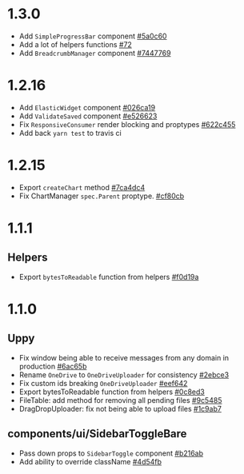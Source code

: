 # 1.3.0

- Add `SimpleProgressBar` component [#5a0c60](https://github.com/SpotlightData/nanowire-extensions/pull/72/commits/5a0c6079a57f5462c8017d2635afeb44d6fc9b1e)
- Add a lot of helpers functions [#72](https://github.com/SpotlightData/nanowire-extensions/pull/72)
- Add `BreadcrumbManager` component [#7447769](https://github.com/SpotlightData/nanowire-extensions/pull/72/commits/7447769a5eb1c3d729a880c9cc056d8b936c9935)

# 1.2.16

- Add `ElasticWidget` component [#026ca19](https://github.com/SpotlightData/nanowire-extensions/pull/71/commits/026ca191b826e4c15998ed834a8fa1a8d29eead8)
- Add `ValidateSaved` component [#e526623](https://github.com/SpotlightData/nanowire-extensions/pull/71/commits/e52662328a045cfac510bbd9dfd15a49167210e2)
- Fix `ResponsiveConsumer` render blocking and proptypes [#622c455](https://github.com/SpotlightData/nanowire-extensions/pull/71/commits/622c455845aa3393de5ea0953a0bc80621e18762)
- Add back `yarn test` to travis ci

# 1.2.15

- Export `createChart` method [#7ca4dc4](https://github.com/SpotlightData/nanowire-extensions/commit/7ca4dc49d23dbdc7fc73380db604cc3b871b43c2)
- Fix ChartManager `spec.Parent` proptype. [#cf80cb](https://github.com/SpotlightData/nanowire-extensions/commit/cf80cb9d91b6a0e7f07886e6c9f2c4be9236871e)

# 1.1.1

## Helpers

- Export `bytesToReadable` function from helpers [#f0d19a](https://github.com/SpotlightData/nanowire-extensions/pull/31/commits/f0d19a86e81d6a6fce9550724c55bb4bd85477e1)

# 1.1.0

## Uppy

- Fix window being able to receive messages from any domain in production [#6ac65b](https://github.com/SpotlightData/nanowire-extensions/commit/6ac65b37f00e39ecde486a1849b85eabb60d31b5)
- Rename `OneDrive` to `OneDriveUploader` for consistency [#2ebce3](https://github.com/SpotlightData/nanowire-extensions/commit/2ebce37e29b915ea57941c5c7b814260ba4591dd)
- Fix custom ids breaking `OneDriveUploader` [#eef642](https://github.com/SpotlightData/nanowire-extensions/commit/eef6427df00b31e41d05a9941d40c99902d8c5ee)
- Export bytesToReadable function from helpers [#0c8ed3](https://github.com/SpotlightData/nanowire-extensions/commit/0c8ed379bfc59a5fbd20a2210b228219e4ff4c28)
- FileTable: add method for removing all pending files [#9c5485](https://github.com/SpotlightData/nanowire-extensions/commit/9c5485f6b909859c73401ad769c3a299aaf59623)
- DragDropUploader: fix not being able to upload files [#1c9ab7](https://github.com/SpotlightData/nanowire-extensions/commit/1c9ab7153903c2313ea70fbcfa7b12178a5643d8)

## components/ui/SidebarToggleBare

- Pass down props to `SidebarToggle` component [#b216ab](https://github.com/SpotlightData/nanowire-extensions/pull/29/commits/b216ab76e6e8ef156f4c9a78eef1488f4f085d48)
- Add ability to override className [#4d54fb](https://github.com/SpotlightData/nanowire-extensions/pull/29/commits/4d54fb5e46d7b3c4590b560f0e2fa6067e79745d)
